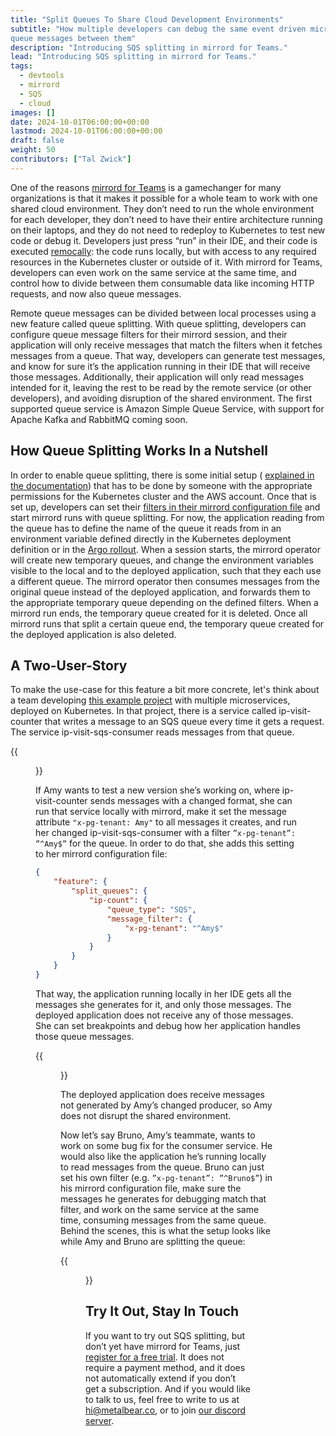 ```yaml
---
title: "Split Queues To Share Cloud Development Environments"
subtitle: "How multiple developers can debug the same event driven microservice in one shared environment, and split 
queue messages between them"
description: "Introducing SQS splitting in mirrord for Teams."
lead: "Introducing SQS splitting in mirrord for Teams."
tags:
  - devtools
  - mirrord 
  - SQS
  - cloud
images: []
date: 2024-10-01T06:00:00+00:00
lastmod: 2024-10-01T06:00:00+00:00
draft: false
weight: 50
contributors: ["Tal Zwick"]
---
```


One of the reasons [mirrord for Teams](https://mirrord.dev/docs/overview/teams/) is a gamechanger for many 
organizations is that it makes it possible for a whole team to work with one shared cloud environment. They don’t 
need to run the whole environment for each developer, they don’t need to have their entire architecture running on 
their laptops, and they do not need to redeploy to Kubernetes to test new code or debug it. Developers just press 
“run” in their IDE, and their code is executed [remocally](https://mirrord.dev/): the code runs locally, but with 
access to any required resources in the Kubernetes cluster or outside of it. With mirrord for Teams, developers can 
even work on the same service at the same time, and control how to divide between them consumable data like 
incoming HTTP requests, and now also queue messages.

Remote queue messages can be divided between local processes using a new feature called queue splitting. With queue
splitting, developers can configure queue message filters for their mirrord session, and their application will 
only receive messages that match the filters when it fetches messages from a queue. That way, developers can 
generate test messages, and know for sure it’s the application running in their IDE that will receive those 
messages. Additionally, their application will only read messages intended for it, leaving the rest to be read by 
the remote service (or other developers), and avoiding disruption of the shared environment. The first supported 
queue service is Amazon Simple Queue Service, with support for Apache Kafka and RabbitMQ coming soon.

## How Queue Splitting Works In a Nutshell

In order to enable queue splitting, there is some initial setup (
[explained in the documentation](https://mirrord.dev/docs/using-mirrord/queue-splitting/)) that has to be done by 
someone with the appropriate permissions for the Kubernetes cluster and the AWS account.
Once that is set up, developers can set their 
[filters in their mirrord configuration file](https://mirrord.dev/docs/reference/configuration/#feature-split_queues)
and start mirrord runs with queue splitting. For now, the application reading from the queue has to define the name
of the queue it reads from in an environment variable defined directly in the Kubernetes deployment definition or 
in the [Argo rollout](https://argoproj.github.io/rollouts/). When a session starts, the mirrord operator will 
create new temporary queues, and change the environment variables visible to the local and to the deployed 
application, such that they each use a different queue. The mirrord operator then consumes messages from the 
original queue instead of the deployed application, and forwards them to the appropriate temporary queue depending 
on the defined filters. When a mirrord run ends, the temporary queue created for it is deleted. Once all mirrord 
runs that split a certain queue end, the temporary queue created for the deployed application is also deleted.

## A Two-User-Story

To make the use-case for this feature a bit more concrete, let's think about a team developing
[this example project](https://github.com/metalbear-co/playground) with multiple microservices, deployed on 
Kubernetes. In that project, there is a service called ip-visit-counter that writes a message to an SQS queue every 
time it gets a request. The service ip-visit-sqs-consumer reads messages from that queue.

{{<figure src="playground.png" class="center large-width">}}

If Amy wants to test a new version she’s working on, where ip-visit-counter sends messages with a changed format, 
she can run that service locally with mirrord, make it set the message attribute `"x-pg-tenant: Amy"` to all 
messages it creates, and run her changed ip-visit-sqs-consumer with a filter `”x-pg-tenant”: ”^Amy$”` for the queue.
In order to do that, she adds this setting to her mirrord configuration file:

```json
{
    "feature": {
        "split_queues": {
            "ip-count": {
                "queue_type": "SQS",
                "message_filter": {
                    "x-pg-tenant": "^Amy$"
                }
            }
        }
    }
}
```

That way, the application running locally in her IDE gets all the messages she generates for it, and only those 
messages. The deployed application does not receive any of those messages. She can set breakpoints and debug how 
her application handles those queue messages.

{{<figure src="ide.png" class="center large-width">}}

The deployed application does receive messages not generated by Amy’s changed producer, so Amy does not disrupt the 
shared environment.

Now let’s say Bruno, Amy’s teammate, wants to work on some bug fix for the consumer service. He would also like the 
application he’s running locally to read messages from the queue. Bruno can just set his own filter (e.g. 
`”x-pg-tenant”: ”^Bruno$”`) in his mirrord configuration file, make sure the messages he generates for debugging 
match that filter, and work on the same service at the same time, consuming messages from the same queue. Behind 
the scenes, this is what the setup looks like while Amy and Bruno are splitting the queue:

{{<figure src="splitting.svg" class="center large-width">}}

## Try It Out, Stay In Touch

If you want to try out SQS splitting, but don’t yet have mirrord for Teams, just
[register for a free trial](https://app.metalbear.co/). It does not require a payment method, and it does not 
automatically extend if you don’t get a subscription. And if you would like to talk to us, feel free to write to us 
at hi@metalbear.co, or to join [our discord server](https://discord.gg/metalbear).
